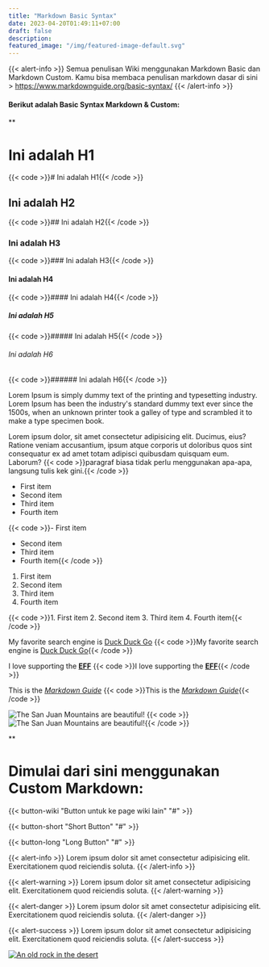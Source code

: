 ```yaml
---
title: "Markdown Basic Syntax"
date: 2023-04-20T01:49:11+07:00
draft: false
description:
featured_image: "/img/featured-image-default.svg"
---
```


{{< alert-info >}}
Semua penulisan Wiki menggunakan Markdown Basic dan Markdown Custom. Kamu bisa membaca penulisan markdown dasar di sini > https://www.markdownguide.org/basic-syntax/
{{< /alert-info >}}

#### Berikut adalah Basic Syntax Markdown & Custom:

**

# Ini adalah H1
{{< code >}}# Ini adalah H1{{< /code >}}

## Ini adalah H2
{{< code >}}## Ini adalah H2{{< /code >}}

### Ini adalah H3
{{< code >}}### Ini adalah H3{{< /code >}}

#### Ini adalah H4
{{< code >}}#### Ini adalah H4{{< /code >}}

##### Ini adalah H5
{{< code >}}##### Ini adalah H5{{< /code >}}

###### Ini adalah H6
{{< code >}}###### Ini adalah H6{{< /code >}}

Lorem Ipsum is simply dummy text of the printing and typesetting industry. Lorem Ipsum has been the industry's standard dummy text ever since the 1500s, when an unknown printer took a galley of type and scrambled it to make a type specimen book.

Lorem ipsum dolor, sit amet consectetur adipisicing elit. Ducimus, eius? Ratione veniam accusantium, ipsum atque corporis ut doloribus quos sint consequatur ex ad amet totam adipisci quibusdam quisquam eum. Laborum?
{{< code >}}paragraf biasa tidak perlu menggunakan apa-apa, langsung tulis kek gini.{{< /code >}}

- First item
- Second item
- Third item
- Fourth item

{{< code >}}- First item
- Second item
- Third item
- Fourth item{{< /code >}}

1. First item
2. Second item
3. Third item
4. Fourth item

{{< code >}}1. First item
2. Second item
3. Third item
4. Fourth item{{< /code >}}

My favorite search engine is [Duck Duck Go](https://duckduckgo.com)
{{< code >}}My favorite search engine is [Duck Duck Go](https://duckduckgo.com){{< /code >}}

I love supporting the **[EFF](https://eff.org)**
{{< code >}}I love supporting the **[EFF](https://eff.org)**{{< /code >}}

This is the *[Markdown Guide](https://www.markdownguide.org)*
{{< code >}}This is the *[Markdown Guide](https://www.markdownguide.org)*{{< /code >}}

![The San Juan Mountains are beautiful!](https://www.cityoflondonschool.org.uk/images/stories/flexicontent/l_fld19_success-adobestock_82256170-web.jpg "San Juan Mountains")
{{< code >}}![The San Juan Mountains are beautiful!](https://www.cityoflondonschool.org.uk/images/stories/flexicontent/l_fld19_success-adobestock_82256170-web.jpg "San Juan Mountains"){{< /code >}}

**

# Dimulai dari sini menggunakan Custom Markdown:

{{< button-wiki "Button untuk ke page wiki lain" "#" >}}

{{< button-short "Short Button" "#" >}}


{{< button-long "Long Button" "#" >}}

{{< alert-info >}}
Lorem ipsum dolor sit amet consectetur adipisicing elit. Exercitationem quod reiciendis soluta.
{{< /alert-info >}}

{{< alert-warning >}}
Lorem ipsum dolor sit amet consectetur adipisicing elit. Exercitationem quod reiciendis soluta.
{{< /alert-warning >}}

{{< alert-danger >}}
Lorem ipsum dolor sit amet consectetur adipisicing elit. Exercitationem quod reiciendis soluta.
{{< /alert-danger >}}

{{< alert-success >}}
Lorem ipsum dolor sit amet consectetur adipisicing elit. Exercitationem quod reiciendis soluta.
{{< /alert-success >}}

[![An old rock in the desert](https://www.cityoflondonschool.org.uk/images/stories/flexicontent/l_fld19_success-adobestock_82256170-web.jpg "Shiprock, New Mexico by Beau Rogers")](https://www.cityoflondonschool.org.uk/images/stories/flexicontent/l_fld19_success-adobestock_82256170-web.jpg)
